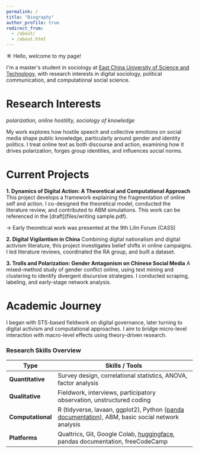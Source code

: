 ```yaml
---
permalink: /
title: "Biography"
author_profile: true
redirect_from: 
  - /about/
  - /about.html
---
```


☀️ Hello, welcome to my page!

I'm a master's student in sociology at [East China University of Science and Technology](https://www.ecust.edu.cn/), with research interests in digital sociology, political communication, and computational social science.


Research Interests
======
*polarization, online hostility, sociology of knowledge*

My work explores how hostile speech and collective emotions on social media shape public knowledge, particularly around gender and identity politics. I treat online text as both discourse and action, examining how it drives polarization, forges group identities, and influences social norms.


Current Projects
======

**1. Dynamics of Digital Action: A Theoretical and Computational Approach**
This project develops a framework explaining the fragmentation of online self and action. I co-designed the theoretical model, conducted the literature review, and contributed to ABM simulations.
This work can be referenced in the [draft](files/writing sample.pdf).

→ Early theoretical work was presented at the 9th Lilin Forum (CASS)

**2. Digital Vigilantism in China**
Combining digital nationalism and digital activism literature, this project investigates belief shifts in online campaigns. I led literature reviews, coordinated the RA group, and built a dataset.

**3. Trolls and Polarization: Gender Antagonism on Chinese Social Media**
A mixed-method study of gender conflict online, using text mining and clustering to identify divergent discursive strategies. I conducted scraping, labeling, and early-stage network analysis.


Academic Journey
======

I began with STS-based fieldwork on digital governance, later turning to digital activism and computational approaches. I aim to bridge micro-level interaction with macro-level effects using theory-driven research.


### Research Skills Overview

| Type           | Skills / Tools                                                                 |
|----------------|---------------------------------------------------------------------------------|
| **Quantitative** | Survey design, correlational statistics, ANOVA, factor analysis                |
| **Qualitative**  | Fieldwork, interviews, participatory observation, unstructured coding         |
| **Computational**| R (tidyverse, lavaan, ggplot2), Python ([panda documentation](https://pandas.pydata.org/docs/)), ABM, basic social network analysis |
| **Platforms**    | Qualtrics, Git, Google Colab, [huggingface](https://huggingface.co/), pandas documentation, freeCodeCamp |




